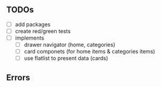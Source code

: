 ## TODOs

-   [ ] add packages
-   [ ] create red/green tests
-   [ ] implements
    -   [ ] drawer navigator (home, categories)
    -   [ ] card componets (for home items & categories items)
    -   [ ] use flatlist to present data (cards)

## Errors
